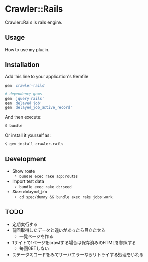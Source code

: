 # Crawler::Rails
Crawler::Rails is rails engine.

## Usage
How to use my plugin.

## Installation
Add this line to your application's Gemfile:

```ruby
gem 'crawler-rails'

# dependency gems
gem 'jquery-rails'
gem 'delayed_job'
gem 'delayed_job_active_record'
```

And then execute:
```bash
$ bundle
```

Or install it yourself as:
```bash
$ gem install crawler-rails
```

## Development
* Show route
  * `bundle exec rake app:routes`
* Import test data
  * `bundle exec rake db:seed`
* Start delayed_job
  * `cd spec/dummy && bundle exec rake jobs:work`

## TODO
* 定期実行する
* 前回取得したデータと違いがあったら目立たせる
  * 一覧ページを作る
* 1サイトで1ページをcrawlする場合は保存済みのHTMLを参照する
  * 毎回GETしない
* ステータスコードをみてサーバエラーならリトライする処理をいれる
